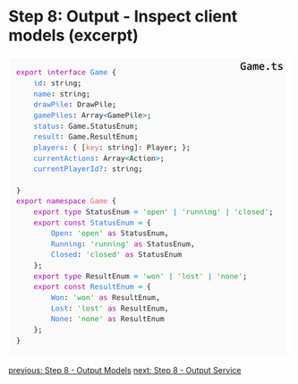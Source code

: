 # Step 8: Output - Inspect client models (excerpt)

![step-8-1](./info-material/Apodini-OAS-Instructions/step-8-1.png)

[previous: Step 8 - Output Models](./step-8-1.md) [next: Step 8 - Output Service](./step-8-2.md)
